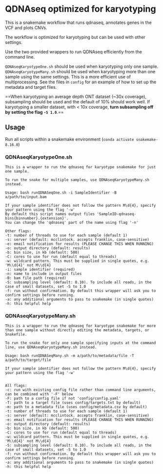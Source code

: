 # QDNAseq optimized for karyotyping


This is a snakemake workflow that runs qdnaseq, annotates genes in the VCF and plots CNVs.


The workflow is optimized for karyotyping but can be used with other settings.


Use the two provided wrappers to run QDNAseq efficiently from the command line. 

`QDNAseqKaryotypeOne.sh` should be used when karyotyping only one sample.
`QDNAseqKaryotypeMany.sh` should be used when karyotyping more than one sample using the same settings. This is a more efficient use of multiprocessing. See the files in `config` for an example of how to set up the metadata and target files.

==When karyotyping an average depth ONT dataset (~30x coverage), subsampling should be used and the default of 10% should work well. If karyotyping a smaller dataset, with < 10x coverage, **turn subsampling off by setting the flag `-S 1.0`**.==


## Usage

Run all scripts within a snakemake environment (`conda activate snakemake-8.16.0`)

### QDNAseqKaryotypeOne.sh

    This is a wrapper to run the qdnaseq for karyotype snakemake for just one sample.

    To run the snake for multiple samples, use QDNAseqKaryotypeMany.sh instead.

    Usage: bash runQDNASeqOne.sh -i SampleIdentifier -B a/path/to/input.bam

    If your sample identifier does not follow the pattern M\d{4}, specify your pattern using the flag '-w'
    By default this script names output files 'SampleID-qdnaseq-bins{binnumber}.{extension}'.
    You can change the 'qdnaseq' part of the name using flag '-n'

    Other flags:
    -t: number of threads to use for each sample (default 1)
    -s: server (default: mcclintock. accepts franklin, case-sensitive)
    -e: email notification for results (PLEASE CHANGE THIS WHEN RUNNING)
    -o: output directory (default: results)
    -b: bin size, in kb (default: 500)
    -C: cores to use for run (default equal to threads)
    -w: wildcard pattern. This must be supplied in single quotes, e.g. 'M\\d{4}' not M\\d{4}
    -i: sample identifier (required)
    -n: name to include in output files
    -B: bam file path (required)
    -S: subsampling level (default: 0.10). To include all reads, in the case of small datasets, set -S to 1.0
    -f: run without confirmation. By default this wrapper will ask you to confirm settings before running.
    -a: any additional arguments to pass to snakemake (in single quotes)
    -h: this helpful help

### QDNAseqKaryotypeMany.sh

    This is a wrapper to run the qdnaseq for karyotype snakemake for more than one sample without directly editing the metadata, targets, or Snakefile.

    To run the snake for only one sample specifying inputs at the command line, use QDNAseqKaryotypeMany.sh instead.

    Usage: bash runQDNASeqMany.sh -m a/path/to/metadata/file -T a/path/to/target/file

    If your sample identifier does not follow the pattern M\d{4}, specify your pattern using the flag '-w'
    

    All flags:
    -c: run with existing config file rather than command line arguments, can be combined with '-F' below
    -F: path to a config file if not 'config/config.yaml'
    -T: path to a target file (uses config/targets.txt by default)
    -m: path to a metadata file (uses config/metadata.csv by default)
    -t: number of threads to use for each sample (default 1)
    -s: server (default: mcclintock. accepts franklin, case-sensitive)
    -e: email notification for results (PLEASE CHANGE THIS WHEN RUNNING)
    -o: output directory (default: results)
    -b: bin size, in kb (default: 500)
    -C: cores to use for run (default equal to threads)
    -w: wildcard pattern. This must be supplied in single quotes, e.g. 'M\\d{4}' not M\\d{4}
    -S: subsampling level (default: 0.10). To include all reads, in the case of small datasets, set -S to 1.0
    -f: run without confirmation. By default this wrapper will ask you to confirm settings before running.
    -a: any additional arguments to pass to snakemake (in single quotes)
    -h: this helpful help

